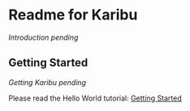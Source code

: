 Readme for Karibu
===============

*Introduction pending*

Getting Started
----

*Getting Karibu pending*

Please read the Hello World tutorial: [Getting Started](helloworld.md)

